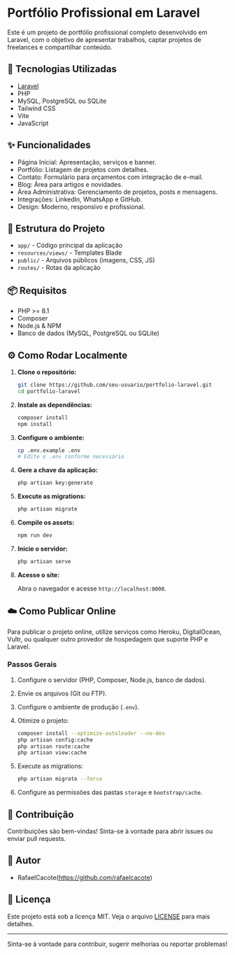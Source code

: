# Portfólio Profissional em Laravel

Este é um projeto de portfólio profissional completo desenvolvido em Laravel, com o objetivo de apresentar trabalhos, captar projetos de freelances e compartilhar conteúdo.

## 🚀 Tecnologias Utilizadas

- [Laravel](https://laravel.com/)
- PHP
- MySQL, PostgreSQL ou SQLite
- Tailwind CSS
- Vite
- JavaScript

## ✨ Funcionalidades

- Página Inicial: Apresentação, serviços e banner.
- Portfólio: Listagem de projetos com detalhes.
- Contato: Formulário para orçamentos com integração de e-mail.
- Blog: Área para artigos e novidades.
- Área Administrativa: Gerenciamento de projetos, posts e mensagens.
- Integrações: LinkedIn, WhatsApp e GitHub.
- Design: Moderno, responsivo e profissional.

## 📁 Estrutura do Projeto

- `app/` - Código principal da aplicação
- `resources/views/` - Templates Blade
- `public/` - Arquivos públicos (imagens, CSS, JS)
- `routes/` - Rotas da aplicação

## 📦 Requisitos

- PHP >= 8.1
- Composer
- Node.js & NPM
- Banco de dados (MySQL, PostgreSQL ou SQLite)

## ⚙️ Como Rodar Localmente

1.  **Clone o repositório:**

    ```bash
    git clone https://github.com/seu-usuario/portfolio-laravel.git
    cd portfolio-laravel
    ```

2.  **Instale as dependências:**

    ```bash
    composer install
    npm install
    ```

3.  **Configure o ambiente:**

    ```bash
    cp .env.example .env
    # Edite o .env conforme necessário
    ```

4.  **Gere a chave da aplicação:**

    ```bash
    php artisan key:generate
    ```

5.  **Execute as migrations:**

    ```bash
    php artisan migrate
    ```

6.  **Compile os assets:**

    ```bash
    npm run dev
    ```

7.  **Inicie o servidor:**

    ```bash
    php artisan serve
    ```

8.  **Acesse o site:**

    Abra o navegador e acesse `http://localhost:8000`.

## ☁️ Como Publicar Online

Para publicar o projeto online, utilize serviços como Heroku, DigitalOcean, Vultr, ou qualquer outro provedor de hospedagem que suporte PHP e Laravel.

### Passos Gerais

1.  Configure o servidor (PHP, Composer, Node.js, banco de dados).
2.  Envie os arquivos (Git ou FTP).
3.  Configure o ambiente de produção (`.env`).
4.  Otimize o projeto:

    ```bash
    composer install --optimize-autoloader --no-dev
    php artisan config:cache
    php artisan route:cache
    php artisan view:cache
    ```

5.  Execute as migrations:

    ```bash
    php artisan migrate --force
    ```

6.  Configure as permissões das pastas `storage` e `bootstrap/cache`.

## 🤝 Contribuição

Contribuições são bem-vindas! Sinta-se à vontade para abrir issues ou enviar pull requests.

## 👤 Autor

- RafaelCacote(https://github.com/rafaelcacote)

## 📄 Licença

Este projeto está sob a licença MIT. Veja o arquivo [LICENSE](LICENSE) para mais detalhes.

---

Sinta-se à vontade para contribuir, sugerir melhorias ou reportar problemas!
